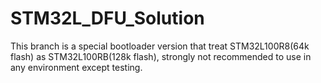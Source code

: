 # STM32L_DFU_Solution
This branch is a special bootloader version that treat STM32L100R8(64k flash) as STM32L100RB(128k flash), 
strongly not recommended to use in any environment except testing.
